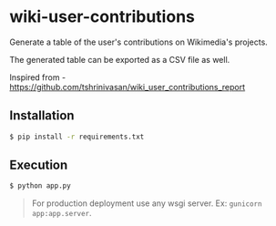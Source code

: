 # wiki-user-contributions
Generate a table of the user's contributions on Wikimedia's projects.

The generated table can be exported as a CSV file as well.

Inspired from - https://github.com/tshrinivasan/wiki_user_contributions_report

## Installation

```sh
$ pip install -r requirements.txt
```

## Execution

```sh
$ python app.py
```

> For production deployment use any wsgi server. Ex: `gunicorn app:app.server`.
